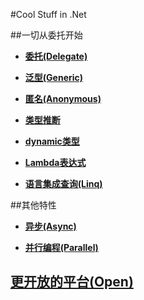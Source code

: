 #Cool Stuff in .Net

##一切从委托开始

* **[委托(Delegate)](Delegate.md)**

* **[泛型(Generic)](Generic.md)**

* **[匿名(Anonymous)](Anonymous.md)**

* **[类型推断](Var.md)**

* **[dynamic类型](Dynamic.md)**

* **[Lambda表达式](Lambda.md)**

* **[语言集成查询(Linq)](Linq.md)**

##其他特性

* **[异步(Async)](Async.md)**

* **[并行编程(Parallel)](Parallel.md)**

## [更开放的平台(Open)](Open.md)

